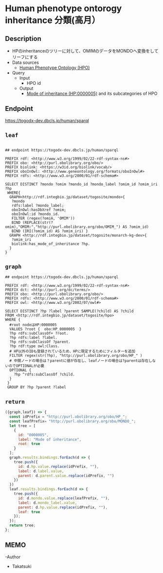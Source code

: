 # Human phenotype ontorogy inheritance 分類(高月）

## Description
- HPのinheritanceのツリーに対して、OMIMのデータをMONDOへ変換をしてリーフにする
- Data sources
    -  [Human Phenotype Ontology (HPO)](https://hpo.jax.org/app/) 
- Query
    - Input
        - HPO id
    - Output
        -  [Mode of inheritance (HP:0000005)](http://purl.obolibrary.org/obo/HP_0000005)  and its subcategories of HPO

## Endpoint

https://togodx-dev.dbcls.jp/human/sparql

## `leaf`
```sparql

## endpoint https://togodx-dev.dbcls.jp/human/sparql

PREFIX rdf: <http://www.w3.org/1999/02/22-rdf-syntax-ns#>
PREFIX obo: <http://purl.obolibrary.org/obo/>
PREFIX biolink: <https://w3id.org/biolink/vocab/>
PREFIX oboInOwl: <http://www.geneontology.org/formats/oboInOwl#>
PREFIX rdfs: <http://www.w3.org/2000/01/rdf-schema#>
 
SELECT DISTINCT ?mondo ?omim ?mondo_id ?mondo_label ?omim_id ?omim_iri ?hp
 WHERE{
  GRAPH<http://rdf.integbio.jp/dataset/togosite/mondo>{
   ?mondo 
   rdfs:label ?mondo_label;
   oboInOwl:hasDbXref ?omim;
   oboInOwl:id ?mondo_id.
   FILTER (regex(?omim, 'OMIM'))
   BIND (REPLACE(str(?omim),"OMIM:","http://purl.obolibrary.org/obo/OMIM_") AS ?omim_id)
   BIND (IRI(?omim_id) AS ?omim_iri) }
  GRAPH <http://rdf.integbio.jp/dataset/togosite/monarch-kg-dev>{
   ?omim_iri
   biolink:has_mode_of_inheritance ?hp.
  }
}

```

## `graph`
```sparql
## endpoint https://togodx-dev.dbcls.jp/human/sparql

PREFIX rdf: <http://www.w3.org/1999/02/22-rdf-syntax-ns#>
PREFIX dct: <http://purl.org/dc/terms/>
PREFIX obo: <http://purl.obolibrary.org/obo/>
PREFIX rdfs: <http://www.w3.org/2000/01/rdf-schema#>
PREFIX owl: <http://www.w3.org/2002/07/owl#>

SELECT DISTINCT ?hp ?label ?parent SAMPLE(?child) AS ?child
FROM <http://rdf.integbio.jp/dataset/togosite/hpo>
WHERE {
  #root nodeはHP:0000005
  VALUES ?root {  obo:HP_0000005  }    
  ?hp rdfs:subClassOf+ ?root.
  ?hp rdfs:label ?label.
  ?hp rdfs:subClassOf ?parent.
  ?hp rdf:type owl:Class.  
  # HP以外のIDも登録されているため、HPに限定するためにフィルターを追加
  FILTER regex(str(?hp), "http://purl.obolibrary.org/obo/HP_" )
  # 中間ノードの場合は？parentに値が存在し、leafノードの場合は?parentは存在しないのでOPTIONALが必要
  OPTIONAL {
    ?hp ^rdfs:subClassOf ?child.
  }
 } 
 GROUP BY ?hp ?parent ?label

```
## `return`

```javascript
({graph,leaf}) => {
  const idPrefix = "http://purl.obolibrary.org/obo/HP_";
  const leafPrefix= "http://purl.obolibrary.org/obo/MONDO_";
  let tree = [
    {
      id: "0000005",
      label: "Mode of inheritance",
      root: true
    }
  ];
  graph.results.bindings.forEach(d => {
    tree.push({
      id: d.hp.value.replace(idPrefix, ""),
      label: d.label.value,
      parent: d.parent.value.replace(idPrefix, "")
    })
  })
  leaf.results.bindings.forEach(d => {
    tree.push({
      id: d.mondo.value.replace(leafPrefix, ""),
      label: d.mondo_label.value,
      parent: d.hp.value.replace(idPrefix, ""),
      leaf: true
    });
  });
  return tree;
};
```

## MEMO
-Author
 - Takatsuki